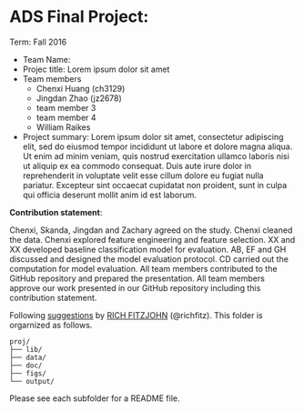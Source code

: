 # ADS Final Project: 

Term: Fall 2016

+ Team Name:
+ Projec title: Lorem ipsum dolor sit amet
+ Team members
	+ Chenxi Huang (ch3129)
	+ Jingdan Zhao (jz2678)
	+ team member 3
	+ team member 4
	+ William Raikes
+ Project summary: Lorem ipsum dolor sit amet, consectetur adipiscing elit, sed do eiusmod tempor incididunt ut labore et dolore magna aliqua. Ut enim ad minim veniam, quis nostrud exercitation ullamco laboris nisi ut aliquip ex ea commodo consequat. Duis aute irure dolor in reprehenderit in voluptate velit esse cillum dolore eu fugiat nulla pariatur. Excepteur sint occaecat cupidatat non proident, sunt in culpa qui officia deserunt mollit anim id est laborum.
	
**Contribution statement**: 

Chenxi, Skanda, Jingdan and Zachary agreed on the study.
Chenxi cleaned the data. Chenxi explored feature engineering and feature selection.
XX and XX developed baseline classification model for evaluation. 
AB, EF and GH discussed and designed the model evaluation protocol. 
CD carried out the computation for model evaluation. 
All team members contributed to the GitHub repository and prepared the presentation. 
All team members approve our work presented in our GitHub repository including this contribution statement.






Following [suggestions](http://nicercode.github.io/blog/2013-04-05-projects/) by [RICH FITZJOHN](http://nicercode.github.io/about/#Team) (@richfitz). This folder is orgarnized as follows.

```
proj/
├── lib/
├── data/
├── doc/
├── figs/
└── output/
```

Please see each subfolder for a README file.
